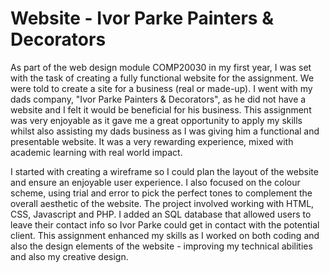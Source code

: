 # Website - Ivor Parke Painters & Decorators

As part of the web design module COMP20030 in my first year, I was set with the task of creating a fully functional website for the assignment. We were told to create a site for a business (real or made-up). I went with my dads company, "Ivor Parke Painters & Decorators", as he did not have a website and I felt it would be beneficial for his business. This assignment was very enjoyable as it gave me a great opportunity to apply my skills whilst also assisting my dads business as I was giving him a functional and presentable website. It was a very rewarding experience, mixed with academic learning with real world impact.


I started with creating a wireframe so I could plan the layout of the website and ensure an enjoyable user experience. I also focused on the colour scheme, using trial and error to pick the perfect tones to complement the overall aesthetic of the website. The project involved working with HTML, CSS, Javascript and PHP. I added an SQL database that allowed users to leave their contact info so Ivor Parke could get in contact with the potential client. This assignment enhanced my skills as I worked on both coding and also the design elements of the website - improving my technical abilities and also my creative design.
